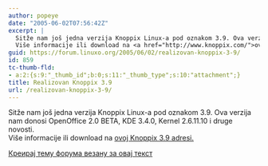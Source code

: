 ```yaml
---
author: popeye
date: "2005-06-02T07:56:42Z"
excerpt: |
  Sitže nam još jedna verzija Knoppix Linux-a pod oznakom 3.9. Ova verzija nam donosi OpenOffice 2.0 BETA, KDE 3.4.0, Kernel 2.6.11.10 i druge novosti.<br />
  Više informacije ili download na <a href="http://www.knoppix.com/">ovoj Knoppix 3.9 adresi.</a> <br />
guid: https://forum.linuxo.org/2005/06/02/realizovan-knoppix-3-9/
id: 859
tc-thumb-fld:
- a:2:{s:9:"_thumb_id";b:0;s:11:"_thumb_type";s:10:"attachment";}
title: Realizovan Knoppix 3.9
url: /realizovan-knoppix-3-9/
---
```

Sitže nam još jedna verzija Knoppix Linux-a pod oznakom 3.9. Ova verzija nam donosi OpenOffice 2.0 BETA, KDE 3.4.0, Kernel 2.6.11.10 i druge novosti.  
Više informacije ili download na [ovoj Knoppix 3.9 adresi.](http://www.knoppix.com/)  
<!--break-->

[Креирај тему форума везану за овај текст](https://linuxo.org/nova-tema-na-forumu/?se_pid=859)